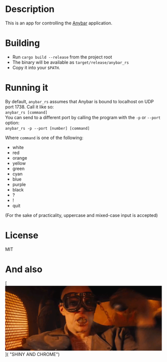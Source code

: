 # Description
This is an app for controlling the [Anybar](https://github.com/tonsky/AnyBar) application.

# Building

- Run `cargo build --release` from the project root  
- The binary will be available as `target/release/anybar_rs`  
- Copy it into your `$PATH`.

# Running it
By default, `anybar_rs` assumes that Anybar is bound to localhost on UDP port 1738. Call it like so:  
`anybar_rs [command]`  
You can send to a different port by calling the program with the `-p` or `--port` option:  
`anybar_rs -p --port [number] [command]`

Where `command` is one of the following:

- white
- red
- orange
- yellow
- green
- cyan
- blue
- purple
- black
- ?
- !
- quit

(For the sake of practicality, uppercase and mixed-case input is accepted)

# License
MIT

# And also
[![witnessme](witnessme.gif)]( "SHINY AND CHROME")


